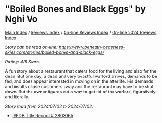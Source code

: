 # "Boiled Bones and Black Eggs" by Nghi Vo

[Main Index](../../../README.md) / [Reviews Index](../../README.md) / [On-line Reviews Index](../README.md) / [On-line 2024 Reviews Index](README.md)

*Story can be read on-line: <https://www.beneath-ceaseless-skies.com/stories/boiled-bones-and-black-eggs/>*

*Rating: 4/5 Stars.*

A fun story about a restaurant that caters food for the living and also for the dead. But one day, a dead and very boastful warlord arrives, demands to be fed, and does appear interested in moving on in the afterlife. His demands and insults chase customers away and the restaurant may have to be shut down. But the owner figures out a way to get rid of the warlord, figuratively and literally.

*Story read from 2024/07/02 to 2024/07/02.*

- [ISFDB Title Record # 2803065](https://www.isfdb.org/cgi-bin/title.cgi?2803065)
